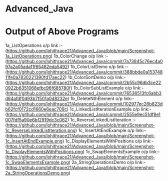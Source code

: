 # Advanced_Java

# Output of Above Programs

1a_ListOperations o/p link :- (https://github.com/lohithrace21/Advanced_Java/blob/main/Screenshot-1a_ListOperations.png)
1b_ColorChange o/p link :-(https://github.com/lohithrace21/Advanced_Java/commit/7a73845c76ec4a097a2a05ada11f65482eda5492)
1b_ColorListDemo  o/p link :-(https://github.com/lohithrace21/Advanced_Java/commit/388bbde0a15374811fe0a7830221390fd17aec22)
1b_ColorSortDemo o/p link:-(https://github.com/lohithrace21/Advanced_Java/commit/2b55c96db3ce220922b6351068efbc96f685780f)
1b_ColorSubListExample o/p link:-(https://github.com/lohithrace21/Advanced_Java/commit/76536513fc6abb3d64afdf0d93b7f501a0d8232e)
1b_DeleteNthElement o/p link:-(https://github.com/lohithrace21/Advanced_Java/commit/102977ec26b823db62fcf0172cd1660e6eac709c)
1c_LinkedListIterationExample o/p link:-(https://github.com/lohithrace21/Advanced_Java/commit/2555e9ec51df9e1007fdf5a90e6bf2919dc3c062)
1c_ReverseLinkedListIteration :-(https://github.com/lohithrace21/Advanced_Java/blob/main/Screenshot-1c_ReverseLinkedListIteration.png)
1c_InsertAtEndExample o/p link:-(https://github.com/lohithrace21/Advanced_Java/blob/main/Screenshot-1c_InsertAtEndExample.png)
1c_DisplayElementsWithPositions o/p link:-(https://github.com/lohithrace21/Advanced_Java/blob/main/Screenshot-1c_DisplayElementsWithPositions.png)
1c_SwapElementsExample o/p link:-(https://github.com/lohithrace21/Advanced_Java/blob/main/Screenshot-1c_SwapElementsExample.png)
2a_StringOperationsDemo o/p link:-(https://github.com/lohithrace21/Advanced_Java/blob/main/Screenshot-2a_StringOperationsDemo.png)
